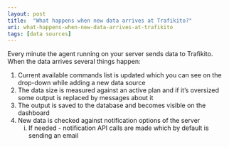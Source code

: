 ```yaml
---
layout: post
title:  "What happens when new data arrives at Trafikito?"
uri: what-happens-when-new-data-arrives-at-trafikito
tags: [data sources]
---
```


<p>
    Every minute the agent running on your server sends data to Trafikito. When the data arrives several things happen:
</p>

<!--more-->

<ol>
    <li>
        Current available commands list is updated which you can see on the drop-down while adding a new data source
    </li>
    <li>
        The data size is measured against an active plan and if it’s oversized some output is replaced by messages about
        it
    </li>
    <li>
        The output is saved to the database and becomes visible on the dashboard
    </li>
    <li>
        New data is checked against notification options of the server
        <ol type="i">
            <li>If needed - notification API calls are made which by default is sending an email</li>
        </ol>
    </li>
</ol>
